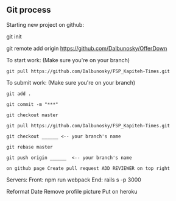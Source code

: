 Git process
-----------------------------------------------------------------------
Starting new project on github:

git init

git remote add origin https://github.com/Dalbunosky/OfferDown


To start work:
    (Make sure you're on your branch)

    git pull https://github.com/Dalbunosky/FSP_Kapiteh-Times.git


To submit work:
    (Make sure you're on your branch)

    git add .

    git commit -m "***"

    git checkout master 

    git pull https://github.com/Dalbunosky/FSP_Kapiteh-Times.git

    git checkout ______ <-- your branch's name

    git rebase master

    git push origin ______  <-- your branch's name

    on github page Create pull request ADD REVIEWER on top right

Servers:
    Front: npm run webpack
    End: rails s -p 3000


Reformat Date
Remove profile picture
Put on heroku